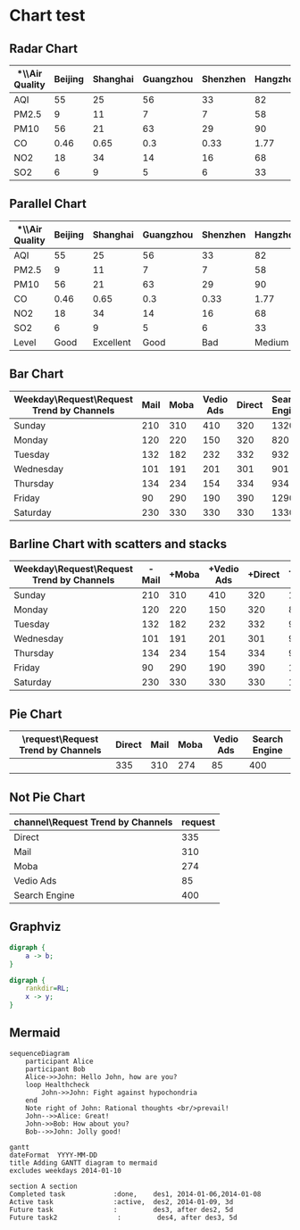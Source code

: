 # Chart test

## Radar Chart

| *\\\\Air Quality | Beijing | Shanghai | Guangzhou | Shenzhen | Hangzhou | Chengdu | Wuhan |
|------------------|---------|----------|-----------|----------|----------|---------|-------|
| AQI              | 55      | 25       | 56        | 33       | 82       | 42      | 74    |
| PM2.5            | 9       | 11       | 7         | 7        | 58       | 24      | 49    |
| PM10             | 56      | 21       | 63        | 29       | 90       | 44      | 77    |
| CO               | 0.46    | 0.65     | 0.3       | 0.33     | 1.77     | 0.76    | 1.46  |
| NO2              | 18      | 34       | 14        | 16       | 68       | 40      | 48    |
| SO2              | 6       | 9        | 5         | 6        | 33       | 16      | 27    |

## Parallel Chart

| *\\\\Air Quality | Beijing | Shanghai  | Guangzhou | Shenzhen | Hangzhou | Chengdu | Wuhan  |
|------------------|---------|-----------|-----------|----------|----------|---------|--------|
| AQI              | 55      | 25        | 56        | 33       | 82       | 42      | 74     |
| PM2.5            | 9       | 11        | 7         | 7        | 58       | 24      | 49     |
| PM10             | 56      | 21        | 63        | 29       | 90       | 44      | 77     |
| CO               | 0.46    | 0.65      | 0.3       | 0.33     | 1.77     | 0.76    | 1.46   |
| NO2              | 18      | 34        | 14        | 16       | 68       | 40      | 48     |
| SO2              | 6       | 9         | 5         | 6        | 33       | 16      | 27     |
| Level            | Good    | Excellent | Good      | Bad      | Medium   | Bad     | Medium |

## Bar Chart

| Weekday\\Request\\Request Trend by Channels | Mail | Moba | Vedio Ads | Direct | Search Engine |
|---------------------------------------------|------|------|-----------|--------|---------------|
| Sunday                                      | 210  | 310  | 410       | 320    | 1320          |
| Monday                                      | 120  | 220  | 150       | 320    | 820           |
| Tuesday                                     | 132  | 182  | 232       | 332    | 932           |
| Wednesday                                   | 101  | 191  | 201       | 301    | 901           |
| Thursday                                    | 134  | 234  | 154       | 334    | 934           |
| Friday                                      | 90   | 290  | 190       | 390    | 1290          |
| Saturday                                    | 230  | 330  | 330       | 330    | 1330          |

## Barline Chart with scatters and stacks

| Weekday\\Request\\Request Trend by Channels | -Mail | +Moba | +Vedio Ads | +Direct | .Search Engine |
|---------------------------------------------|-------|-------|------------|---------|----------------|
| Sunday                                      | 210   | 310   | 410        | 320     | 1320           |
| Monday                                      | 120   | 220   | 150        | 320     | 820            |
| Tuesday                                     | 132   | 182   | 232        | 332     | 932            |
| Wednesday                                   | 101   | 191   | 201        | 301     | 901            |
| Thursday                                    | 134   | 234   | 154        | 334     | 934            |
| Friday                                      | 90    | 290   | 190        | 390     | 1290           |
| Saturday                                    | 230   | 330   | 330        | 330     | 1330           |

## Pie Chart

| \\request\\Request Trend by Channels | Direct | Mail | Moba | Vedio Ads | Search Engine |
|--------------------------------------|--------|------|------|-----------|---------------|
|                                      | 335    | 310  | 274  | 85        | 400           |

## Not Pie Chart

| channel\\Request Trend by Channels | request |
|------------------------------------|---------|
| Direct                             | 335     |
| Mail                               | 310     |
| Moba                               | 274     |
| Vedio Ads                          | 85      |
| Search Engine                      | 400     |

## Graphviz

```dot
digraph {
    a -> b;
}
```

```dot
digraph {
    rankdir=RL;
    x -> y;
}
```

## Mermaid

```mermaid
sequenceDiagram
    participant Alice
    participant Bob
    Alice->>John: Hello John, how are you?
    loop Healthcheck
        John->>John: Fight against hypochondria
    end
    Note right of John: Rational thoughts <br/>prevail!
    John-->>Alice: Great!
    John->>Bob: How about you?
    Bob-->>John: Jolly good!
```

```mermaid
gantt
dateFormat  YYYY-MM-DD
title Adding GANTT diagram to mermaid
excludes weekdays 2014-01-10

section A section
Completed task            :done,    des1, 2014-01-06,2014-01-08
Active task               :active,  des2, 2014-01-09, 3d
Future task               :         des3, after des2, 5d
Future task2               :         des4, after des3, 5d
```
